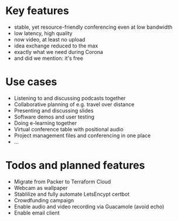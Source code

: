 # Key features

- stable, yet resource-friendly conferencing even at low bandwidth
- low latency, high quality
- now video, at least no upload
- idea exchange reduced to the max
- exactly what we need during Corona
- and did we mention: it's free

# Use cases

- Listening to and discussing podcasts together
- Collaborative planning of e.g. travel over distance
- Presenting and discussing slides
- Software demos and user testing
- Doing e-learning together
- Virtual conference table with positional audio
- Project management files and conferencing in one place
- ...

# Todos and planned features

- Migrate from Packer to Terraform Cloud
- Webcam as wallpaper
- Stablilize and fully automate LetsEncypt certbot
- Crowdfunding campaign
- Enable audio and video recording via Guacamole (avoid echo)
- Enable email client
